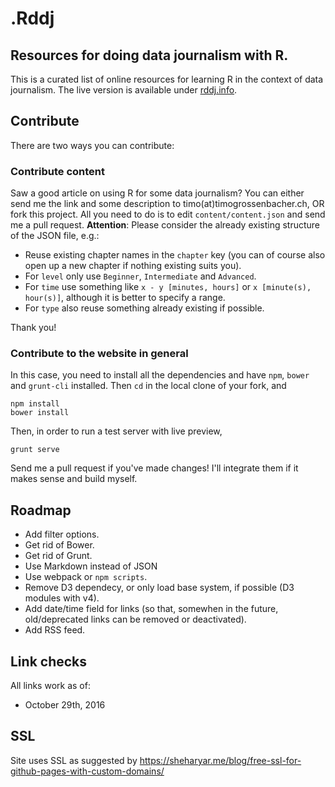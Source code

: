 # .Rddj
## Resources for doing data journalism with R. 

This is a curated list of online resources for learning R in the context of data journalism. The live version is available under [rddj.info](https://rddj.info).

## Contribute

There are two ways you can contribute: 

### Contribute content

Saw a good article on using R for some data journalism? You can either send me the link and some description to timo(at)timogrossenbacher.ch, OR fork this project. All you need to do is to edit `content/content.json` and send me a pull request. **Attention**: Please consider the already existing structure of the JSON file, e.g.:

* Reuse existing chapter names in the `chapter` key (you can of course also open up a new chapter if nothing existing suits you).
* For `level` only use `Beginner`, `Intermediate` and `Advanced`.
* For `time` use something like `x - y [minutes, hours]` or `x [minute(s), hour(s)]`, although it is better to specify a range. 
* For `type` also reuse something already existing if possible.

Thank you! 

### Contribute to the website in general

In this case, you need to install all the dependencies and have `npm`, `bower` and `grunt-cli` installed. 
Then `cd` in the local clone of your fork, and 
```
npm install
bower install
```

Then, in order to run a test server with live preview,
```
grunt serve
```

Send me a pull request if you've made changes! I'll integrate them if it makes sense and build myself. 

## Roadmap

* Add filter options.
* Get rid of Bower.
* Get rid of Grunt.
* Use Markdown instead of JSON
* Use webpack or `npm scripts`.
* Remove D3 dependecy, or only load base system, if possible (D3 modules with v4).
* Add date/time field for links (so that, somewhen in the future, old/deprecated links can be removed or deactivated). 
* Add RSS feed.

## Link checks

All links work as of:

* October 29th, 2016

## SSL

Site uses SSL as suggested by https://sheharyar.me/blog/free-ssl-for-github-pages-with-custom-domains/
